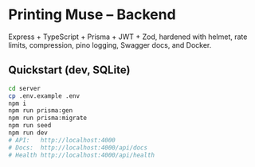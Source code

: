 # Printing Muse – Backend

Express + TypeScript + Prisma + JWT + Zod, hardened with helmet, rate limits, compression, pino logging, Swagger docs, and Docker.

## Quickstart (dev, SQLite)

```bash
cd server
cp .env.example .env
npm i
npm run prisma:gen
npm run prisma:migrate
npm run seed
npm run dev
# API:   http://localhost:4000
# Docs:  http://localhost:4000/api/docs
# Health http://localhost:4000/api/health
